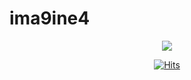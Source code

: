 # ima9ine4
<div align="center">
<img src="https://capsule-render.vercel.app/api?type=transparent&height=200&section=header&text=imagine's&nbsp;github&fontSize=90&fontColor=FEC2B5" />



[![Hits](https://hits.seeyoufarm.com/api/count/incr/badge.svg?url=https%3A%2F%2Fima9ine4&count_bg=%2372E3FF&title_bg=%23CACACA&icon=googleassistant.svg&icon_color=%2372E3FF&title=hits&edge_flat=false)](https://hits.seeyoufarm.com)

</div>
